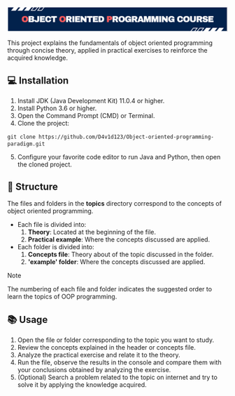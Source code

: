 <img alt="OOP programming course" src="./img/title.png"></img>

This project explains the fundamentals of object oriented programming through concise theory, applied in practical exercises to reinforce the acquired knowledge.

## 💻 Installation
1. Install JDK (Java Development Kit) 11.0.4 or higher.
2. Install Python 3.6 or higher.
3. Open the Command Prompt (CMD) or Terminal.
4. Clone the project:
~~~
git clone https://github.com/D4v1d123/Object-oriented-programming-paradigm.git
~~~
5. Configure your favorite code editor to run Java and Python, then open the cloned project.

## 📂 Structure
The files and folders in the **topics** directory correspond to the concepts of object oriented programming. 
- Each file is divided into:
    1. **Theory**: Located at the beginning of the file.
    2. **Practical example**: Where the concepts discussed are applied.
- Each folder is divided into:
    1. **Concepts file**: Theory about of the topic discussed in the folder.
    2. **'example' folder**: Where the concepts discussed are applied.

>[!NOTE] 
The numbering of each file and folder indicates the suggested order to learn the topics of OOP programming.

## 📚 Usage
1. Open the file or folder corresponding to the topic you want to study.
2. Review the concepts explained in the header or concepts file.
3. Analyze the practical exercise and relate it to the theory.
4. Run the file, observe the results in the console and compare them with your conclusions obtained by analyzing the exercise.
5. (Optional) Search a problem related to the topic on internet and try to solve it by applying the knowledge acquired.